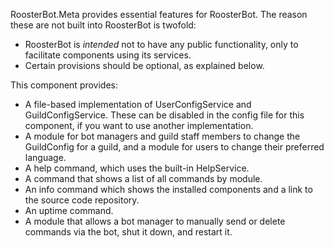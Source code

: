 RoosterBot.Meta provides essential features for RoosterBot. The reason these are not built into RoosterBot is twofold:
- RoosterBot is *intended* not to have any public functionality, only to facilitate components using its services.
- Certain provisions should be optional, as explained below.

This component provides:
- A file-based implementation of UserConfigService and GuildConfigService. These can be disabled in the config file for this component, if you want to use another implementation.
- A module for bot managers and guild staff members to change the GuildConfig for a guild, and a module for users to change their preferred language.
- A help command, which uses the built-in HelpService.
- A command that shows a list of all commands by module.
- An info command which shows the installed components and a link to the source code repository.
- An uptime command.
- A module that allows a bot manager to manually send or delete commands via the bot, shut it down, and restart it.